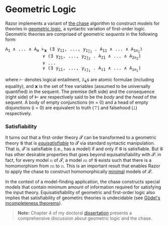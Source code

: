 # Geometric Logic

Razor implements a variant of [the chase][chase] algorithm to construct models for theories in 
[geometric logic][geometric], a syntactic variation of first-order logic. Geometric theories 
are comprised of geometric *sequents* in the following form:

<pre>
𝙰<sub>1</sub> ∧ ... ∧ 𝙰<sub>m</sub> ⊢<sub>𝘅</sub> (∃ 𝚢<sub>11</sub>, ..., 𝚢<sub>1j<sub>1</sub></sub> . 𝙰<sub>11</sub> ∧ ... ∧ 𝙰<sub>1n<sub>1</sub></sub>)  
              ∨ (∃ 𝚢<sub>21</sub>, ..., 𝚢<sub>2j<sub>2</sub></sub> . 𝙰<sub>21</sub> ∧ ... ∧ 𝙰<sub>2n<sub>2</sub></sub>)  
              ∨ ...  
              ∨ (∃ 𝚢<sub>i1</sub>, ..., 𝚢<sub>ij<sub>i</sub></sub> . 𝙰<sub>i1</sub> ∧ ... ∧ 𝙰<sub>in<sub>i</sub></sub>)
</pre>

where ⊢ denotes logical entailment, 𝙰<sub>k</sub>s are atomic formulae (including equality),
and 𝘅 is the set of free variables (assumed to be universally quantified) in the sequent. The premise 
(left side) and the consequence (right side) of ⊢ are respectively said to be the *body* and the *head* of 
the sequent. A body of empty conjunctions (m = 0) and a head of empty disjunctions (i = 0) are equivalent to
truth (⊤) and falsehood (⟘) respectively.

[chase]: ./theory/chase.html
[geometric]: https://www.cs.bham.ac.uk/~sjv/GLiCS.pdf

### Satisfiability

It turns out that a first-order theory 𝓣 can be transformed to a geometric theory 𝓖 that is
[*equisatisfiable*] to 𝓣 via standard syntactic manipulation. That is, 𝓣 is satisfiable 
(i.e., has a model) if and only if 𝓖 is satisfiable. But 𝓖 has other desirable properties that
goes beyond equisatisfiability with 𝓣: in fact, for every model 𝕟 of 𝓣, a model 𝕞 of 𝓖 exists 
such that there is a homomorphism from 𝕞 to 𝕟. This is an important result that enables Razor 
to apply the chase to construct homomorphically [minimal] models of 𝓣.

In the context of a model-finding application, the chase constructs special models that contain
minimum amount of information required for satisfying the input theory. Equisatisfiability of 
geometric and first-order logic also implies that satisfiability of geometirc theories is 
undecidable (see [Gödel's incompleteness theorems][godel]).

> **Note:** Chapter 4 of my doctoral [dissertation] presents a comprehensive discussion about 
geometric logic and the chase.

[godel]: https://en.wikipedia.org/wiki/Gödel%27s_incompleteness_theorems
[minimal]: ./razor.html#minimality
[dissertation]: https://digital.wpi.edu/concern/etds/5q47rn87k
[*equisatisfiable*]: https://en.wikipedia.org/wiki/Equisatisfiability
